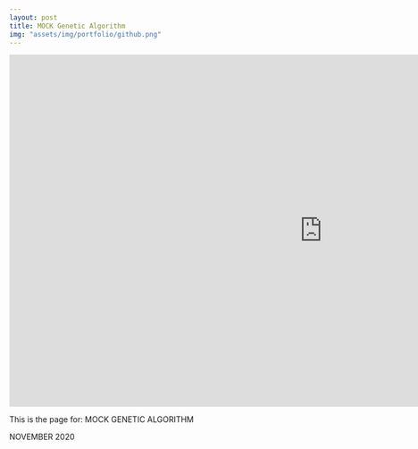 ```yaml
---
layout: post
title: MOCK Genetic Algorithm
img: "assets/img/portfolio/github.png"
---
```


<center><iframe width="1120" height="630" src="https://www.youtube.com/embed/RGnYeHGsu38" title="YouTube video player" frameborder="0" allow="accelerometer; autoplay; clipboard-write; encrypted-media; gyroscope; picture-in-picture" allowfullscreen></iframe></center>

This is the page for: MOCK GENETIC ALGORITHM

NOVEMBER 2020
